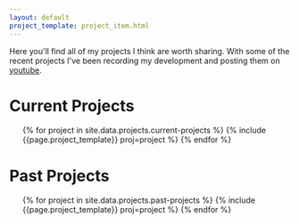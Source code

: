 ```yaml
---
layout: default
project_template: project_item.html
---
```


Here you'll find all of my projects I think are worth sharing. With some of the recent projects I've been recording my development and posting them on [youtube](https://www.youtube.com/channel/UCfgnY89MkCnR1Q0p-YpTyXg).

<div id="project-container">
  <div class="project-list-div">
    <h1>Current Projects</h1>
    <ul class="project-list">
      {% for project in site.data.projects.current-projects %}
      {% include {{page.project_template}} proj=project %}
      {% endfor %}
    </ul>
  </div>

  <div class="project-list-div">
    <h1>Past Projects</h1>
    <ul class="project-list">
      {% for project in site.data.projects.past-projects %}
      {% include {{page.project_template}} proj=project %}
      {% endfor %}
    </ul>
  </div>
</div>

